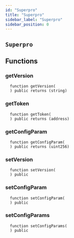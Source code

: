 ```yaml
---
id: "Superpro"
title: "Superpro"
sidebar_label: "Superpro"
sidebar_position: 0
---
```

[AppFacet]: AppFacet.md#AppFacet
[AppFacet-onlyApp--]: AppFacet.md#AppFacet-onlyApp--
[AppFacet-getSuperpro--]: AppFacet.md#AppFacet-getSuperpro--
[AppFacet-getToken--]: AppFacet.md#AppFacet-getToken--
[AppFacet-getStaking--]: AppFacet.md#AppFacet-getStaking--
[AppFacet-getProviders--]: AppFacet.md#AppFacet-getProviders--
[AppFacet-getProvidersOffers--]: AppFacet.md#AppFacet-getProvidersOffers--
[AppFacet-getOffers--]: AppFacet.md#AppFacet-getOffers--
[AppFacet-getOrders--]: AppFacet.md#AppFacet-getOrders--
[Marks]: Marks.md#Marks
[Marks-getProviderMarks-address-]: Marks.md#Marks-getProviderMarks-address-
[Marks-getOrderMark-uint256-]: Marks.md#Marks-getOrderMark-uint256-
[Marks-setOrderMark-uint256-enum-Mark-]: Marks.md#Marks-setOrderMark-uint256-enum-Mark-
[Offers]: Offers.md#Offers
[Offers-onlyProviderActionAccount-uint256-]: Offers.md#Offers-onlyProviderActionAccount-uint256-
[Offers-notBlocked-uint256-]: Offers.md#Offers-notBlocked-uint256-
[Offers-isOfferEnabled-uint256-]: Offers.md#Offers-isOfferEnabled-uint256-
[Offers-isOfferCancelable-uint256-]: Offers.md#Offers-isOfferCancelable-uint256-
[Offers-isOfferAllowedForConsumer-uint256-address-]: Offers.md#Offers-isOfferAllowedForConsumer-uint256-address-
[Offers-isOfferRestrictionsPermitOtherOffer-uint256-uint256-]: Offers.md#Offers-isOfferRestrictionsPermitOtherOffer-uint256-uint256-
[Offers-isOfferRestrictedByOfferType-uint256-enum-OfferType-]: Offers.md#Offers-isOfferRestrictedByOfferType-uint256-enum-OfferType-
[Offers-getOffersCount--]: Offers.md#Offers-getOffersCount--
[Offers-getOfferType-uint256-]: Offers.md#Offers-getOfferType-uint256-
[Offers-getOfferGroup-uint256-]: Offers.md#Offers-getOfferGroup-uint256-
[Offers-getOfferOrigins-uint256-]: Offers.md#Offers-getOfferOrigins-uint256-
[Offers-getOfferProviderAuthority-uint256-]: Offers.md#Offers-getOfferProviderAuthority-uint256-
[Offers-getOfferDisabledAfter-uint256-]: Offers.md#Offers-getOfferDisabledAfter-uint256-
[Offers-getOfferHoldDeposit-uint256-]: Offers.md#Offers-getOfferHoldDeposit-uint256-
[Offers-getOfferClosingPrice-uint256-uint256-uint256-]: Offers.md#Offers-getOfferClosingPrice-uint256-uint256-uint256-
[Offers-getTeeOfferLastTcbReward-uint256-]: Offers.md#Offers-getTeeOfferLastTcbReward-uint256-
[Offers-getTeeOfferViolationRate-uint256-]: Offers.md#Offers-getTeeOfferViolationRate-uint256-
[Offers-getValueOffer-uint256-]: Offers.md#Offers-getValueOffer-uint256-
[Offers-getTeeOffer-uint256-]: Offers.md#Offers-getTeeOffer-uint256-
[Offers-setOfferName-uint256-string-]: Offers.md#Offers-setOfferName-uint256-string-
[Offers-setOfferPublicKey-uint256-string-]: Offers.md#Offers-setOfferPublicKey-uint256-string-
[Offers-setOfferDescription-uint256-string-]: Offers.md#Offers-setOfferDescription-uint256-string-
[Offers-setTeeOfferTlb-uint256-string-]: Offers.md#Offers-setTeeOfferTlb-uint256-string-
[Offers-createValueOffer-address-struct-ValueOfferInfo-bytes32-]: Offers.md#Offers-createValueOffer-address-struct-ValueOfferInfo-bytes32-
[Offers-createTeeOffer-address-struct-TeeOfferInfo-bytes32-]: Offers.md#Offers-createTeeOffer-address-struct-TeeOfferInfo-bytes32-
[Offers-enableOffer-uint256-]: Offers.md#Offers-enableOffer-uint256-
[Offers-disableOffer-uint256-]: Offers.md#Offers-disableOffer-uint256-
[Offers-incrTeeOfferViolationRate-uint256-]: Offers.md#Offers-incrTeeOfferViolationRate-uint256-
[Offers-OfferCreated-address-bytes32-uint256-]: Offers.md#Offers-OfferCreated-address-bytes32-uint256-
[Offers-TeeOfferCreated-address-bytes32-uint256-]: Offers.md#Offers-TeeOfferCreated-address-bytes32-uint256-
[Offers-OfferEnabled-address-uint256-enum-OfferType-]: Offers.md#Offers-OfferEnabled-address-uint256-enum-OfferType-
[Offers-OfferDisabled-address-uint256-enum-OfferType-]: Offers.md#Offers-OfferDisabled-address-uint256-enum-OfferType-
[Offers-TeeOfferViolationRateChanged-address-uint256-uint256-]: Offers.md#Offers-TeeOfferViolationRateChanged-address-uint256-uint256-
[Orders]: Orders.md#Orders
[Orders-onlyProviderActionAccount-uint256-]: Orders.md#Orders-onlyProviderActionAccount-uint256-
[Orders-onlyConsumer-uint256-]: Orders.md#Orders-onlyConsumer-uint256-
[Orders-isOrderValid-uint256-]: Orders.md#Orders-isOrderValid-uint256-
[Orders-isOrderStarted-uint256-]: Orders.md#Orders-isOrderStarted-uint256-
[Orders-isOrderCompleted-uint256-]: Orders.md#Orders-isOrderCompleted-uint256-
[Orders-getOrdersCount--]: Orders.md#Orders-getOrdersCount--
[Orders-getOrderHoldDeposit-uint256-]: Orders.md#Orders-getOrderHoldDeposit-uint256-
[Orders-getOrderPrice-uint256-]: Orders.md#Orders-getOrderPrice-uint256-
[Orders-getOrderOrigins-uint256-]: Orders.md#Orders-getOrderOrigins-uint256-
[Orders-getOrderProfitWithdrawn-uint256-]: Orders.md#Orders-getOrderProfitWithdrawn-uint256-
[Orders-getOrderChangeWithdrawn-uint256-]: Orders.md#Orders-getOrderChangeWithdrawn-uint256-
[Orders-getOrderParentOrder-uint256-]: Orders.md#Orders-getOrderParentOrder-uint256-
[Orders-getOrder-uint256-]: Orders.md#Orders-getOrder-uint256-
[Orders-getOrderSubOrders-uint256-]: Orders.md#Orders-getOrderSubOrders-uint256-
[Orders-getAwaitingPayment-uint256-]: Orders.md#Orders-getAwaitingPayment-uint256-
[Orders-getDepositSpent-uint256-]: Orders.md#Orders-getDepositSpent-uint256-
[Orders-setAwaitingPayment-uint256-bool-]: Orders.md#Orders-setAwaitingPayment-uint256-bool-
[Orders-setDepositSpent-uint256-uint256-]: Orders.md#Orders-setDepositSpent-uint256-uint256-
[Orders-createOrder-struct-OrderInfo-uint256-bool-bytes32-]: Orders.md#Orders-createOrder-struct-OrderInfo-uint256-bool-bytes32-
[Orders-startOrder-uint256-]: Orders.md#Orders-startOrder-uint256-
[Orders-completeOrder-uint256-enum-OrderStatus-string-]: Orders.md#Orders-completeOrder-uint256-enum-OrderStatus-string-
[Orders-updateOrderPrice-uint256-uint256-]: Orders.md#Orders-updateOrderPrice-uint256-uint256-
[Orders-processOrder-uint256-]: Orders.md#Orders-processOrder-uint256-
[Orders-updateOrderResult-uint256-string-]: Orders.md#Orders-updateOrderResult-uint256-string-
[Orders-cancelOrder-uint256-]: Orders.md#Orders-cancelOrder-uint256-
[Orders-createSubOrder-uint256-struct-OrderInfo-struct-SubOrderParams-]: Orders.md#Orders-createSubOrder-uint256-struct-OrderInfo-struct-SubOrderParams-
[Orders-refillOrder-uint256-uint256-]: Orders.md#Orders-refillOrder-uint256-uint256-
[Orders-withdrawChange-uint256-]: Orders.md#Orders-withdrawChange-uint256-
[Orders-withdrawProfit-uint256-]: Orders.md#Orders-withdrawProfit-uint256-
[Orders-OrderCreated-address-bytes32-uint256-uint256-]: Orders.md#Orders-OrderCreated-address-bytes32-uint256-uint256-
[Orders-OrderStatusUpdated-uint256-enum-OrderStatus-]: Orders.md#Orders-OrderStatusUpdated-uint256-enum-OrderStatus-
[Orders-OrderPriceUpdated-uint256-uint256-]: Orders.md#Orders-OrderPriceUpdated-uint256-uint256-
[Orders-SubOrderCreated-address-bytes32-uint256-uint256-uint256-]: Orders.md#Orders-SubOrderCreated-address-bytes32-uint256-uint256-uint256-
[Orders-OrderStarted-address-uint256-]: Orders.md#Orders-OrderStarted-address-uint256-
[Orders-OrderDepositRefilled-address-uint256-uint256-]: Orders.md#Orders-OrderDepositRefilled-address-uint256-uint256-
[Orders-OrderChangedWithdrawn-address-uint256-uint256-]: Orders.md#Orders-OrderChangedWithdrawn-address-uint256-uint256-
[Orders-OrderProfitWithdrawn-address-uint256-uint256-]: Orders.md#Orders-OrderProfitWithdrawn-address-uint256-uint256-
[Orders-OrderAwaitingPaymentChanged-address-uint256-bool-]: Orders.md#Orders-OrderAwaitingPaymentChanged-address-uint256-bool-
[Orders-OrderEncryptedResultUpdated-address-uint256-string-]: Orders.md#Orders-OrderEncryptedResultUpdated-address-uint256-string-
[Orders-OrderDepositSpentChanged-address-uint256-uint256-]: Orders.md#Orders-OrderDepositSpentChanged-address-uint256-uint256-
[Providers]: Providers.md#Providers
[Providers-onlyRegistered--]: Providers.md#Providers-onlyRegistered--
[Providers-onlyNotRegistered--]: Providers.md#Providers-onlyNotRegistered--
[Providers-_providerPointer-address-]: Providers.md#Providers-_providerPointer-address-
[Providers-isProviderRegistered-address-]: Providers.md#Providers-isProviderRegistered-address-
[Providers-getProvidersCount--]: Providers.md#Providers-getProvidersCount--
[Providers-getProviderActionAccount-address-]: Providers.md#Providers-getProviderActionAccount-address-
[Providers-getProviderTokenReceiver-address-]: Providers.md#Providers-getProviderTokenReceiver-address-
[Providers-getProviderInfo-address-]: Providers.md#Providers-getProviderInfo-address-
[Providers-getProviderOrigins-address-]: Providers.md#Providers-getProviderOrigins-address-
[Providers-getProviderViolationRate-address-]: Providers.md#Providers-getProviderViolationRate-address-
[Providers-getProviderSecurityDeposit-address-]: Providers.md#Providers-getProviderSecurityDeposit-address-
[Providers-getProvidersAuths--]: Providers.md#Providers-getProvidersAuths--
[Providers-registerProvider-struct-ProviderInfo-]: Providers.md#Providers-registerProvider-struct-ProviderInfo-
[Providers-modifyProvider-struct-ProviderInfo-]: Providers.md#Providers-modifyProvider-struct-ProviderInfo-
[Providers-refillProviderSecurityDepo-uint256-]: Providers.md#Providers-refillProviderSecurityDepo-uint256-
[Providers-returnProviderSecurityDepo-uint256-]: Providers.md#Providers-returnProviderSecurityDepo-uint256-
[Providers-incrProviderViolationRate-address-]: Providers.md#Providers-incrProviderViolationRate-address-
[Providers-chargePenalty-uint256-uint256-]: Providers.md#Providers-chargePenalty-uint256-uint256-
[Providers-ProviderRegistered-address-]: Providers.md#Providers-ProviderRegistered-address-
[Providers-ProviderModified-address-]: Providers.md#Providers-ProviderModified-address-
[Providers-ProviderViolationRateIncremented-address-uint256-]: Providers.md#Providers-ProviderViolationRateIncremented-address-uint256-
[Providers-ProviderSecurityDepoRefilled-address-uint256-]: Providers.md#Providers-ProviderSecurityDepoRefilled-address-uint256-
[Providers-ProviderSecurityDepoUnlocked-address-uint256-]: Providers.md#Providers-ProviderSecurityDepoUnlocked-address-uint256-
[Providers-ProviderPenalty-address-uint256-]: Providers.md#Providers-ProviderPenalty-address-uint256-
[ProvidersOffers]: ProvidersOffers.md#ProvidersOffers
[ProvidersOffers-_pointer-address-]: ProvidersOffers.md#ProvidersOffers-_pointer-address-
[ProvidersOffers-isProviderHasEnabledOffers-address-]: ProvidersOffers.md#ProvidersOffers-isProviderHasEnabledOffers-address-
[ProvidersOffers-isProviderHasEnoughSecurityDeposit-address-]: ProvidersOffers.md#ProvidersOffers-isProviderHasEnoughSecurityDeposit-address-
[ProvidersOffers-getProviderOffersState-address-]: ProvidersOffers.md#ProvidersOffers-getProviderOffersState-address-
[ProvidersOffers-getProviderRequiredSecDepo-address-uint256-]: ProvidersOffers.md#ProvidersOffers-getProviderRequiredSecDepo-address-uint256-
[ProvidersOffers-getProviderRecentlyEnabledValueOffersCount-address-]: ProvidersOffers.md#ProvidersOffers-getProviderRecentlyEnabledValueOffersCount-address-
[ProvidersOffers-getProviderRecentlyEnabledTeeOffersCount-address-]: ProvidersOffers.md#ProvidersOffers-getProviderRecentlyEnabledTeeOffersCount-address-
[ProvidersOffers-getProviderValueOffers-address-]: ProvidersOffers.md#ProvidersOffers-getProviderValueOffers-address-
[ProvidersOffers-getProviderTeeOffers-address-]: ProvidersOffers.md#ProvidersOffers-getProviderTeeOffers-address-
[ProvidersOffers-gcProviderOffers-address-]: ProvidersOffers.md#ProvidersOffers-gcProviderOffers-address-
[ProvidersOffers-addProviderOffer-address-uint256-enum-OfferType-]: ProvidersOffers.md#ProvidersOffers-addProviderOffer-address-uint256-enum-OfferType-
[ProvidersOffers-setProviderOfferState-address-uint256-enum-OfferType-bool-uint256-]: ProvidersOffers.md#ProvidersOffers-setProviderOfferState-address-uint256-enum-OfferType-bool-uint256-
[Staking]: Staking.md#Staking
[Staking-getStakeInfo-address-]: Staking.md#Staking-getStakeInfo-address-
[Staking-getLockedTokensInfo-address-]: Staking.md#Staking-getLockedTokensInfo-address-
[Staking-stake-uint256-]: Staking.md#Staking-stake-uint256-
[Staking-stakeFor-address-uint256-]: Staking.md#Staking-stakeFor-address-uint256-
[Staking-unstake-uint256-]: Staking.md#Staking-unstake-uint256-
[Staking-lockTokens-address-uint256-uint256-]: Staking.md#Staking-lockTokens-address-uint256-uint256-
[Staking-unlockTokens-address-uint256-]: Staking.md#Staking-unlockTokens-address-uint256-
[Staking-confiscateTokensFrom-address-uint256-]: Staking.md#Staking-confiscateTokensFrom-address-uint256-
[Staking-TokensStaked-address-uint256-uint256-]: Staking.md#Staking-TokensStaked-address-uint256-uint256-
[Staking-TokensUnstaked-address-uint256-uint256-]: Staking.md#Staking-TokensUnstaked-address-uint256-uint256-
[Staking-TokensLocked-address-uint256-uint256-]: Staking.md#Staking-TokensLocked-address-uint256-uint256-
[Staking-TokensUnlocked-address-uint256-uint256-]: Staking.md#Staking-TokensUnlocked-address-uint256-uint256-
[Superpro]: #Superpro
[Superpro-onlyAdmin--]: #Superpro-onlyAdmin--
[Superpro-SUPERPRO_STORAGE_CONFIG-bytes32]: #Superpro-SUPERPRO_STORAGE_CONFIG-bytes32
[Superpro-getConfigStorage--]: #Superpro-getConfigStorage--
[Superpro-getVersion--]: #Superpro-getVersion--
[Superpro-getToken--]: #Superpro-getToken--
[Superpro-getConfigParam-enum-ParamName-]: #Superpro-getConfigParam-enum-ParamName-
[Superpro-setVersion-string-]: #Superpro-setVersion-string-
[Superpro-setConfigParam-enum-ParamName-uint256-]: #Superpro-setConfigParam-enum-ParamName-uint256-
[Superpro-setConfigParams-struct-SuperproParams-]: #Superpro-setConfigParams-struct-SuperproParams-
[Superpro-ConfigStorage]: #Superpro-ConfigStorage
[Diamond]: diamond/Diamond.md#Diamond
[Diamond-constructor-address-address-]: diamond/Diamond.md#Diamond-constructor-address-address-
[Diamond-fallback--]: diamond/Diamond.md#Diamond-fallback--
[Diamond-receive--]: diamond/Diamond.md#Diamond-receive--
[DiamondCutFacet]: diamond/facets/DiamondCutFacet.md#DiamondCutFacet
[DiamondCutFacet-diamondCut-struct-IDiamondCut-FacetCut---address-bytes-]: diamond/facets/DiamondCutFacet.md#DiamondCutFacet-diamondCut-struct-IDiamondCut-FacetCut---address-bytes-
[DiamondLoupeFacet]: diamond/facets/DiamondLoupeFacet.md#DiamondLoupeFacet
[DiamondLoupeFacet-facets--]: diamond/facets/DiamondLoupeFacet.md#DiamondLoupeFacet-facets--
[DiamondLoupeFacet-facetFunctionSelectors-address-]: diamond/facets/DiamondLoupeFacet.md#DiamondLoupeFacet-facetFunctionSelectors-address-
[DiamondLoupeFacet-facetAddresses--]: diamond/facets/DiamondLoupeFacet.md#DiamondLoupeFacet-facetAddresses--
[DiamondLoupeFacet-facetAddress-bytes4-]: diamond/facets/DiamondLoupeFacet.md#DiamondLoupeFacet-facetAddress-bytes4-
[DiamondLoupeFacet-supportsInterface-bytes4-]: diamond/facets/DiamondLoupeFacet.md#DiamondLoupeFacet-supportsInterface-bytes4-
[OwnershipFacet]: diamond/facets/OwnershipFacet.md#OwnershipFacet
[OwnershipFacet-transferOwnership-address-]: diamond/facets/OwnershipFacet.md#OwnershipFacet-transferOwnership-address-
[OwnershipFacet-owner--]: diamond/facets/OwnershipFacet.md#OwnershipFacet-owner--
[IDiamondCut]: diamond/interfaces/IDiamondCut.md#IDiamondCut
[IDiamondCut-diamondCut-struct-IDiamondCut-FacetCut---address-bytes-]: diamond/interfaces/IDiamondCut.md#IDiamondCut-diamondCut-struct-IDiamondCut-FacetCut---address-bytes-
[IDiamondCut-DiamondCut-struct-IDiamondCut-FacetCut---address-bytes-]: diamond/interfaces/IDiamondCut.md#IDiamondCut-DiamondCut-struct-IDiamondCut-FacetCut---address-bytes-
[IDiamondCut-FacetCut]: diamond/interfaces/IDiamondCut.md#IDiamondCut-FacetCut
[IDiamondCut-FacetCutAction]: diamond/interfaces/IDiamondCut.md#IDiamondCut-FacetCutAction
[IDiamondLoupe]: diamond/interfaces/IDiamondLoupe.md#IDiamondLoupe
[IDiamondLoupe-facets--]: diamond/interfaces/IDiamondLoupe.md#IDiamondLoupe-facets--
[IDiamondLoupe-facetFunctionSelectors-address-]: diamond/interfaces/IDiamondLoupe.md#IDiamondLoupe-facetFunctionSelectors-address-
[IDiamondLoupe-facetAddresses--]: diamond/interfaces/IDiamondLoupe.md#IDiamondLoupe-facetAddresses--
[IDiamondLoupe-facetAddress-bytes4-]: diamond/interfaces/IDiamondLoupe.md#IDiamondLoupe-facetAddress-bytes4-
[IDiamondLoupe-Facet]: diamond/interfaces/IDiamondLoupe.md#IDiamondLoupe-Facet
[IERC165]: diamond/interfaces/IERC165.md#IERC165
[IERC165-supportsInterface-bytes4-]: diamond/interfaces/IERC165.md#IERC165-supportsInterface-bytes4-
[IERC173]: diamond/interfaces/IERC173.md#IERC173
[IERC173-owner--]: diamond/interfaces/IERC173.md#IERC173-owner--
[IERC173-transferOwnership-address-]: diamond/interfaces/IERC173.md#IERC173-transferOwnership-address-
[IERC173-OwnershipTransferred-address-address-]: diamond/interfaces/IERC173.md#IERC173-OwnershipTransferred-address-address-
[LibDiamond]: diamond/libraries/LibDiamond.md#LibDiamond
[LibDiamond-DIAMOND_STORAGE_POSITION-bytes32]: diamond/libraries/LibDiamond.md#LibDiamond-DIAMOND_STORAGE_POSITION-bytes32
[LibDiamond-diamondStorage--]: diamond/libraries/LibDiamond.md#LibDiamond-diamondStorage--
[LibDiamond-setContractOwner-address-]: diamond/libraries/LibDiamond.md#LibDiamond-setContractOwner-address-
[LibDiamond-contractOwner--]: diamond/libraries/LibDiamond.md#LibDiamond-contractOwner--
[LibDiamond-enforceIsContractOwner--]: diamond/libraries/LibDiamond.md#LibDiamond-enforceIsContractOwner--
[LibDiamond-diamondCut-struct-IDiamondCut-FacetCut---address-bytes-]: diamond/libraries/LibDiamond.md#LibDiamond-diamondCut-struct-IDiamondCut-FacetCut---address-bytes-
[LibDiamond-addFunctions-address-bytes4---]: diamond/libraries/LibDiamond.md#LibDiamond-addFunctions-address-bytes4---
[LibDiamond-replaceFunctions-address-bytes4---]: diamond/libraries/LibDiamond.md#LibDiamond-replaceFunctions-address-bytes4---
[LibDiamond-removeFunctions-address-bytes4---]: diamond/libraries/LibDiamond.md#LibDiamond-removeFunctions-address-bytes4---
[LibDiamond-addFacet-struct-LibDiamond-DiamondStorage-address-]: diamond/libraries/LibDiamond.md#LibDiamond-addFacet-struct-LibDiamond-DiamondStorage-address-
[LibDiamond-addFunction-struct-LibDiamond-DiamondStorage-bytes4-uint96-address-]: diamond/libraries/LibDiamond.md#LibDiamond-addFunction-struct-LibDiamond-DiamondStorage-bytes4-uint96-address-
[LibDiamond-removeFunction-struct-LibDiamond-DiamondStorage-address-bytes4-]: diamond/libraries/LibDiamond.md#LibDiamond-removeFunction-struct-LibDiamond-DiamondStorage-address-bytes4-
[LibDiamond-initializeDiamondCut-address-bytes-]: diamond/libraries/LibDiamond.md#LibDiamond-initializeDiamondCut-address-bytes-
[LibDiamond-enforceHasContractCode-address-string-]: diamond/libraries/LibDiamond.md#LibDiamond-enforceHasContractCode-address-string-
[LibDiamond-OwnershipTransferred-address-address-]: diamond/libraries/LibDiamond.md#LibDiamond-OwnershipTransferred-address-address-
[LibDiamond-DiamondCut-struct-IDiamondCut-FacetCut---address-bytes-]: diamond/libraries/LibDiamond.md#LibDiamond-DiamondCut-struct-IDiamondCut-FacetCut---address-bytes-
[LibDiamond-FacetAddressAndPosition]: diamond/libraries/LibDiamond.md#LibDiamond-FacetAddressAndPosition
[LibDiamond-FacetFunctionSelectors]: diamond/libraries/LibDiamond.md#LibDiamond-FacetFunctionSelectors
[LibDiamond-DiamondStorage]: diamond/libraries/LibDiamond.md#LibDiamond-DiamondStorage
[DiamondInit]: diamond/upgradeInitializers/DiamondInit.md#DiamondInit
[DiamondInit-init--]: diamond/upgradeInitializers/DiamondInit.md#DiamondInit-init--
[IOffers]: interfaces/IOffers.md#IOffers
[IOffers-isOfferEnabled-uint256-]: interfaces/IOffers.md#IOffers-isOfferEnabled-uint256-
[IOffers-isOfferCancelable-uint256-]: interfaces/IOffers.md#IOffers-isOfferCancelable-uint256-
[IOffers-isOfferAllowedForConsumer-uint256-address-]: interfaces/IOffers.md#IOffers-isOfferAllowedForConsumer-uint256-address-
[IOffers-isOfferRestrictedByOfferType-uint256-enum-OfferType-]: interfaces/IOffers.md#IOffers-isOfferRestrictedByOfferType-uint256-enum-OfferType-
[IOffers-isOfferRestrictionsPermitOtherOffer-uint256-uint256-]: interfaces/IOffers.md#IOffers-isOfferRestrictionsPermitOtherOffer-uint256-uint256-
[IOffers-isProviderHasEnabledOffers-address-]: interfaces/IOffers.md#IOffers-isProviderHasEnabledOffers-address-
[IOffers-getProviderRequiredSecDepo-address-uint256-]: interfaces/IOffers.md#IOffers-getProviderRequiredSecDepo-address-uint256-
[IOffers-getOfferType-uint256-]: interfaces/IOffers.md#IOffers-getOfferType-uint256-
[IOffers-getOfferGroup-uint256-]: interfaces/IOffers.md#IOffers-getOfferGroup-uint256-
[IOffers-getOfferProviderAuthority-uint256-]: interfaces/IOffers.md#IOffers-getOfferProviderAuthority-uint256-
[IOffers-getOfferDisabledAfter-uint256-]: interfaces/IOffers.md#IOffers-getOfferDisabledAfter-uint256-
[IOffers-getOfferHoldDeposit-uint256-]: interfaces/IOffers.md#IOffers-getOfferHoldDeposit-uint256-
[IOffers-getOfferClosingPrice-uint256-uint256-uint256-]: interfaces/IOffers.md#IOffers-getOfferClosingPrice-uint256-uint256-uint256-
[IOffers-gcProviderOffers-address-]: interfaces/IOffers.md#IOffers-gcProviderOffers-address-
[IOffers-addProviderOffer-address-uint256-enum-OfferType-]: interfaces/IOffers.md#IOffers-addProviderOffer-address-uint256-enum-OfferType-
[IOffers-setProviderOfferState-address-uint256-enum-OfferType-bool-uint256-]: interfaces/IOffers.md#IOffers-setProviderOfferState-address-uint256-enum-OfferType-bool-uint256-
[IOrders]: interfaces/IOrders.md#IOrders
[IOrders-getOrder-uint256-]: interfaces/IOrders.md#IOrders-getOrder-uint256-
[IProviders]: interfaces/IProviders.md#IProviders
[IProviders-isProviderRegistered-address-]: interfaces/IProviders.md#IProviders-isProviderRegistered-address-
[IProviders-getProviderActionAccount-address-]: interfaces/IProviders.md#IProviders-getProviderActionAccount-address-
[IProviders-getProviderTokenReceiver-address-]: interfaces/IProviders.md#IProviders-getProviderTokenReceiver-address-
[IProviders-getProviderSecurityDeposit-address-]: interfaces/IProviders.md#IProviders-getProviderSecurityDeposit-address-
[IProviders-getProviderRequiredSecDepo-address-uint256-]: interfaces/IProviders.md#IProviders-getProviderRequiredSecDepo-address-uint256-
[IProvidersOffers]: interfaces/IProvidersOffers.md#IProvidersOffers
[IProvidersOffers-isProviderHasEnoughSecurityDeposit-address-]: interfaces/IProvidersOffers.md#IProvidersOffers-isProviderHasEnoughSecurityDeposit-address-
[IStaking]: interfaces/IStaking.md#IStaking
[IStaking-stake-uint256-]: interfaces/IStaking.md#IStaking-stake-uint256-
[IStaking-stakeFor-address-uint256-]: interfaces/IStaking.md#IStaking-stakeFor-address-uint256-
[IStaking-unstake-uint256-]: interfaces/IStaking.md#IStaking-unstake-uint256-
[IStaking-lockTokens-address-uint256-uint256-]: interfaces/IStaking.md#IStaking-lockTokens-address-uint256-uint256-
[IStaking-unlockTokens-address-uint256-]: interfaces/IStaking.md#IStaking-unlockTokens-address-uint256-
[IStaking-confiscateTokensFrom-address-uint256-]: interfaces/IStaking.md#IStaking-confiscateTokensFrom-address-uint256-
[IStaking-getStakeInfo-address-]: interfaces/IStaking.md#IStaking-getStakeInfo-address-
[IStaking-getLockedTokensInfo-address-]: interfaces/IStaking.md#IStaking-getLockedTokensInfo-address-
[ISuperpro]: interfaces/ISuperpro.md#ISuperpro
[ISuperpro-owner--]: interfaces/ISuperpro.md#ISuperpro-owner--
[ISuperpro-getToken--]: interfaces/ISuperpro.md#ISuperpro-getToken--
[ISuperpro-getConfigParam-enum-ParamName-]: interfaces/ISuperpro.md#ISuperpro-getConfigParam-enum-ParamName-
[ISuperproToken]: interfaces/ISuperproToken.md#ISuperproToken
[ISuperproToken-mint-address-uint256-]: interfaces/ISuperproToken.md#ISuperproToken-mint-address-uint256-
[ISuperproToken-transfer-address-uint256-]: interfaces/ISuperproToken.md#ISuperproToken-transfer-address-uint256-
[ISuperproToken-transferFrom-address-address-uint256-]: interfaces/ISuperproToken.md#ISuperproToken-transferFrom-address-address-uint256-
[ISuperproToken-allowance-address-address-]: interfaces/ISuperproToken.md#ISuperproToken-allowance-address-address-
[ISuperproToken-approve-address-uint256-]: interfaces/ISuperproToken.md#ISuperproToken-approve-address-uint256-
[ISuperproToken-burnFrom-address-uint256-]: interfaces/ISuperproToken.md#ISuperproToken-burnFrom-address-uint256-
[OriginsHelper]: libs/OriginsHelper.md#OriginsHelper
[OriginsHelper-init-struct-Origins-]: libs/OriginsHelper.md#OriginsHelper-init-struct-Origins-
[OriginsHelper-update-struct-Origins-]: libs/OriginsHelper.md#OriginsHelper-update-struct-Origins-
[ProviderHelper]: libs/ProviderHelper.md#ProviderHelper
[ProviderHelper-clear-struct-OffersSet-contract-IOffers-]: libs/ProviderHelper.md#ProviderHelper-clear-struct-OffersSet-contract-IOffers-
[ProviderHelper-updDisableAfter-uint256---contract-IOffers-]: libs/ProviderHelper.md#ProviderHelper-updDisableAfter-uint256---contract-IOffers-
[ProviderHelper-offerTumbler-struct-ProviderOffersData-bool-bool-]: libs/ProviderHelper.md#ProviderHelper-offerTumbler-struct-ProviderOffersData-bool-bool-
[ProviderHelper-addDelayDisable-struct-ProviderOffersData-bool-uint256-]: libs/ProviderHelper.md#ProviderHelper-addDelayDisable-struct-ProviderOffersData-bool-uint256-
[ProviderHelper-addOffer-struct-ProviderOffersData-bool-uint256-]: libs/ProviderHelper.md#ProviderHelper-addOffer-struct-ProviderOffersData-bool-uint256-
[Set]: libs/Set.md#Set
[Set-isEmpty-struct-AddressHashSet-]: libs/Set.md#Set-isEmpty-struct-AddressHashSet-
[Set-add-struct-AddressHashSet-address-]: libs/Set.md#Set-add-struct-AddressHashSet-address-
[Set-isExists-struct-AddressHashSet-address-]: libs/Set.md#Set-isExists-struct-AddressHashSet-address-
[Set-remove-struct-AddressHashSet-address-]: libs/Set.md#Set-remove-struct-AddressHashSet-address-
[Setn]: libs/Setn.md#Setn
[Setn-isEmpty-struct-OffersSet-]: libs/Setn.md#Setn-isEmpty-struct-OffersSet-
[Setn-add-struct-OffersSet-uint256-]: libs/Setn.md#Setn-add-struct-OffersSet-uint256-
[Setn-isExists-struct-OffersSet-uint256-]: libs/Setn.md#Setn-isExists-struct-OffersSet-uint256-
[Setn-remove-struct-OffersSet-uint256-]: libs/Setn.md#Setn-remove-struct-OffersSet-uint256-
[SuperproTokenMock]: mocks/SuperproTokenMock.md#SuperproTokenMock
[SuperproTokenMock-superpro-contract-ISuperpro]: mocks/SuperproTokenMock.md#SuperproTokenMock-superpro-contract-ISuperpro
[SuperproTokenMock-constructor-uint256-]: mocks/SuperproTokenMock.md#SuperproTokenMock-constructor-uint256-
[SuperproTokenMock-mint-address-uint256-]: mocks/SuperproTokenMock.md#SuperproTokenMock-mint-address-uint256-
[ERC20]: openzeppelin/contracts/token/ERC20/ERC20.md#ERC20
[ERC20-constructor-string-string-]: openzeppelin/contracts/token/ERC20/ERC20.md#ERC20-constructor-string-string-
[ERC20-name--]: openzeppelin/contracts/token/ERC20/ERC20.md#ERC20-name--
[ERC20-symbol--]: openzeppelin/contracts/token/ERC20/ERC20.md#ERC20-symbol--
[ERC20-decimals--]: openzeppelin/contracts/token/ERC20/ERC20.md#ERC20-decimals--
[ERC20-totalSupply--]: openzeppelin/contracts/token/ERC20/ERC20.md#ERC20-totalSupply--
[ERC20-balanceOf-address-]: openzeppelin/contracts/token/ERC20/ERC20.md#ERC20-balanceOf-address-
[ERC20-transfer-address-uint256-]: openzeppelin/contracts/token/ERC20/ERC20.md#ERC20-transfer-address-uint256-
[ERC20-allowance-address-address-]: openzeppelin/contracts/token/ERC20/ERC20.md#ERC20-allowance-address-address-
[ERC20-approve-address-uint256-]: openzeppelin/contracts/token/ERC20/ERC20.md#ERC20-approve-address-uint256-
[ERC20-transferFrom-address-address-uint256-]: openzeppelin/contracts/token/ERC20/ERC20.md#ERC20-transferFrom-address-address-uint256-
[ERC20-increaseAllowance-address-uint256-]: openzeppelin/contracts/token/ERC20/ERC20.md#ERC20-increaseAllowance-address-uint256-
[ERC20-decreaseAllowance-address-uint256-]: openzeppelin/contracts/token/ERC20/ERC20.md#ERC20-decreaseAllowance-address-uint256-
[ERC20-_transfer-address-address-uint256-]: openzeppelin/contracts/token/ERC20/ERC20.md#ERC20-_transfer-address-address-uint256-
[ERC20-_mint-address-uint256-]: openzeppelin/contracts/token/ERC20/ERC20.md#ERC20-_mint-address-uint256-
[ERC20-_burn-address-uint256-]: openzeppelin/contracts/token/ERC20/ERC20.md#ERC20-_burn-address-uint256-
[ERC20-_approve-address-address-uint256-]: openzeppelin/contracts/token/ERC20/ERC20.md#ERC20-_approve-address-address-uint256-
[ERC20-_spendAllowance-address-address-uint256-]: openzeppelin/contracts/token/ERC20/ERC20.md#ERC20-_spendAllowance-address-address-uint256-
[ERC20-_beforeTokenTransfer-address-address-uint256-]: openzeppelin/contracts/token/ERC20/ERC20.md#ERC20-_beforeTokenTransfer-address-address-uint256-
[ERC20-_afterTokenTransfer-address-address-uint256-]: openzeppelin/contracts/token/ERC20/ERC20.md#ERC20-_afterTokenTransfer-address-address-uint256-
[IERC20]: openzeppelin/contracts/token/ERC20/IERC20.md#IERC20
[IERC20-totalSupply--]: openzeppelin/contracts/token/ERC20/IERC20.md#IERC20-totalSupply--
[IERC20-balanceOf-address-]: openzeppelin/contracts/token/ERC20/IERC20.md#IERC20-balanceOf-address-
[IERC20-transfer-address-uint256-]: openzeppelin/contracts/token/ERC20/IERC20.md#IERC20-transfer-address-uint256-
[IERC20-allowance-address-address-]: openzeppelin/contracts/token/ERC20/IERC20.md#IERC20-allowance-address-address-
[IERC20-approve-address-uint256-]: openzeppelin/contracts/token/ERC20/IERC20.md#IERC20-approve-address-uint256-
[IERC20-transferFrom-address-address-uint256-]: openzeppelin/contracts/token/ERC20/IERC20.md#IERC20-transferFrom-address-address-uint256-
[IERC20-Transfer-address-address-uint256-]: openzeppelin/contracts/token/ERC20/IERC20.md#IERC20-Transfer-address-address-uint256-
[IERC20-Approval-address-address-uint256-]: openzeppelin/contracts/token/ERC20/IERC20.md#IERC20-Approval-address-address-uint256-
[ERC20Burnable]: openzeppelin/contracts/token/ERC20/extensions/ERC20Burnable.md#ERC20Burnable
[ERC20Burnable-burn-uint256-]: openzeppelin/contracts/token/ERC20/extensions/ERC20Burnable.md#ERC20Burnable-burn-uint256-
[ERC20Burnable-burnFrom-address-uint256-]: openzeppelin/contracts/token/ERC20/extensions/ERC20Burnable.md#ERC20Burnable-burnFrom-address-uint256-
[IERC20Metadata]: openzeppelin/contracts/token/ERC20/extensions/IERC20Metadata.md#IERC20Metadata
[IERC20Metadata-name--]: openzeppelin/contracts/token/ERC20/extensions/IERC20Metadata.md#IERC20Metadata-name--
[IERC20Metadata-symbol--]: openzeppelin/contracts/token/ERC20/extensions/IERC20Metadata.md#IERC20Metadata-symbol--
[IERC20Metadata-decimals--]: openzeppelin/contracts/token/ERC20/extensions/IERC20Metadata.md#IERC20Metadata-decimals--
[Context]: openzeppelin/contracts/utils/Context.md#Context
[Context-_msgSender--]: openzeppelin/contracts/utils/Context.md#Context-_msgSender--
[Context-_msgData--]: openzeppelin/contracts/utils/Context.md#Context-_msgData--
[SafeMath]: openzeppelin/contracts/utils/math/SafeMath.md#SafeMath
[SafeMath-tryAdd-uint256-uint256-]: openzeppelin/contracts/utils/math/SafeMath.md#SafeMath-tryAdd-uint256-uint256-
[SafeMath-trySub-uint256-uint256-]: openzeppelin/contracts/utils/math/SafeMath.md#SafeMath-trySub-uint256-uint256-
[SafeMath-tryMul-uint256-uint256-]: openzeppelin/contracts/utils/math/SafeMath.md#SafeMath-tryMul-uint256-uint256-
[SafeMath-tryDiv-uint256-uint256-]: openzeppelin/contracts/utils/math/SafeMath.md#SafeMath-tryDiv-uint256-uint256-
[SafeMath-tryMod-uint256-uint256-]: openzeppelin/contracts/utils/math/SafeMath.md#SafeMath-tryMod-uint256-uint256-
[SafeMath-add-uint256-uint256-]: openzeppelin/contracts/utils/math/SafeMath.md#SafeMath-add-uint256-uint256-
[SafeMath-sub-uint256-uint256-]: openzeppelin/contracts/utils/math/SafeMath.md#SafeMath-sub-uint256-uint256-
[SafeMath-mul-uint256-uint256-]: openzeppelin/contracts/utils/math/SafeMath.md#SafeMath-mul-uint256-uint256-
[SafeMath-div-uint256-uint256-]: openzeppelin/contracts/utils/math/SafeMath.md#SafeMath-div-uint256-uint256-
[SafeMath-mod-uint256-uint256-]: openzeppelin/contracts/utils/math/SafeMath.md#SafeMath-mod-uint256-uint256-
[SafeMath-sub-uint256-uint256-string-]: openzeppelin/contracts/utils/math/SafeMath.md#SafeMath-sub-uint256-uint256-string-
[SafeMath-div-uint256-uint256-string-]: openzeppelin/contracts/utils/math/SafeMath.md#SafeMath-div-uint256-uint256-string-
[SafeMath-mod-uint256-uint256-string-]: openzeppelin/contracts/utils/math/SafeMath.md#SafeMath-mod-uint256-uint256-string-
[MarksStorageAccessor]: storages/MarksStorageAccessor.md#MarksStorageAccessor
[MarksStorageAccessor-MARKS_STORAGE_REGISTRY-bytes32]: storages/MarksStorageAccessor.md#MarksStorageAccessor-MARKS_STORAGE_REGISTRY-bytes32
[MarksStorageAccessor-getMarksStorage--]: storages/MarksStorageAccessor.md#MarksStorageAccessor-getMarksStorage--
[MarksStorageAccessor-ProviderMarksCount]: storages/MarksStorageAccessor.md#MarksStorageAccessor-ProviderMarksCount
[MarksStorageAccessor-MarksStorage]: storages/MarksStorageAccessor.md#MarksStorageAccessor-MarksStorage
[OffersStorageAccessor]: storages/OffersStorageAccessor.md#OffersStorageAccessor
[OffersStorageAccessor-OFFERS_STORAGE-bytes32]: storages/OffersStorageAccessor.md#OffersStorageAccessor-OFFERS_STORAGE-bytes32
[OffersStorageAccessor-getOffersStorage--]: storages/OffersStorageAccessor.md#OffersStorageAccessor-getOffersStorage--
[OffersStorageAccessor-Offer]: storages/OffersStorageAccessor.md#OffersStorageAccessor-Offer
[OffersStorageAccessor-ValueOffer]: storages/OffersStorageAccessor.md#OffersStorageAccessor-ValueOffer
[OffersStorageAccessor-TeeOffer]: storages/OffersStorageAccessor.md#OffersStorageAccessor-TeeOffer
[OffersStorageAccessor-OffersStorage]: storages/OffersStorageAccessor.md#OffersStorageAccessor-OffersStorage
[OrdersStorageAccessor]: storages/OrdersStorageAccessor.md#OrdersStorageAccessor
[OrdersStorageAccessor-ORDERS_STORAGE-bytes32]: storages/OrdersStorageAccessor.md#OrdersStorageAccessor-ORDERS_STORAGE-bytes32
[OrdersStorageAccessor-getOrdersStorage--]: storages/OrdersStorageAccessor.md#OrdersStorageAccessor-getOrdersStorage--
[OrdersStorageAccessor-Order]: storages/OrdersStorageAccessor.md#OrdersStorageAccessor-Order
[OrdersStorageAccessor-OrdersStorage]: storages/OrdersStorageAccessor.md#OrdersStorageAccessor-OrdersStorage
[ProvidersOffersStorageAccessor]: storages/ProvidersOffersStorageAccessor.md#ProvidersOffersStorageAccessor
[ProvidersOffersStorageAccessor-PROVIDERS_OFFERS_STORAGE_REGISTRY-bytes32]: storages/ProvidersOffersStorageAccessor.md#ProvidersOffersStorageAccessor-PROVIDERS_OFFERS_STORAGE_REGISTRY-bytes32
[ProvidersOffersStorageAccessor-getProvidersOffersStorage--]: storages/ProvidersOffersStorageAccessor.md#ProvidersOffersStorageAccessor-getProvidersOffersStorage--
[ProvidersOffersStorageAccessor-Storage]: storages/ProvidersOffersStorageAccessor.md#ProvidersOffersStorageAccessor-Storage
[ProvidersStorageAccessor]: storages/ProvidersStorageAccessor.md#ProvidersStorageAccessor
[ProvidersStorageAccessor-PROVIDERS_STORAGE_REGISTRY-bytes32]: storages/ProvidersStorageAccessor.md#ProvidersStorageAccessor-PROVIDERS_STORAGE_REGISTRY-bytes32
[ProvidersStorageAccessor-getProvidersStorage--]: storages/ProvidersStorageAccessor.md#ProvidersStorageAccessor-getProvidersStorage--
[ProvidersStorageAccessor-ProviderData]: storages/ProvidersStorageAccessor.md#ProvidersStorageAccessor-ProviderData
[ProvidersStorageAccessor-ProvidersStorage]: storages/ProvidersStorageAccessor.md#ProvidersStorageAccessor-ProvidersStorage
[StakingStorageAccessor]: storages/StakingStorageAccessor.md#StakingStorageAccessor
[StakingStorageAccessor-STAKING_STORAGE-bytes32]: storages/StakingStorageAccessor.md#StakingStorageAccessor-STAKING_STORAGE-bytes32
[StakingStorageAccessor-getStakingStorage--]: storages/StakingStorageAccessor.md#StakingStorageAccessor-getStakingStorage--
[StakingStorageAccessor-StakingStorage]: storages/StakingStorageAccessor.md#StakingStorageAccessor-StakingStorage

## `Superpro`



## Functions
### getVersion
```solidity
  function getVersion(
  ) public returns (string)
```




### getToken
```solidity
  function getToken(
  ) public returns (address)
```




### getConfigParam
```solidity
  function getConfigParam(
  ) public returns (uint256)
```




### setVersion
```solidity
  function setVersion(
  ) public
```




### setConfigParam
```solidity
  function setConfigParam(
  ) public
```




### setConfigParams
```solidity
  function setConfigParams(
  ) public
```




